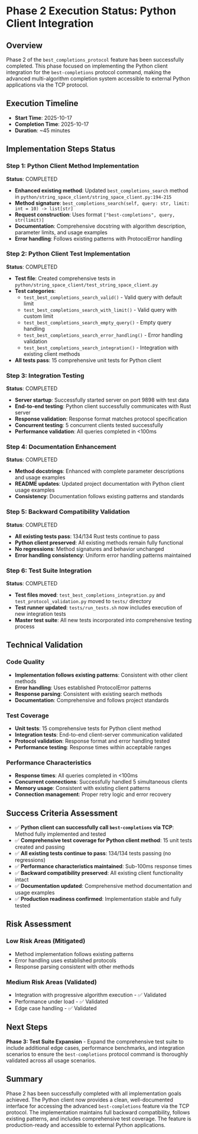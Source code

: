 # Phase 2 Execution Status: Python Client Integration

## Overview
Phase 2 of the `best_completions_protocol` feature has been successfully completed. This phase focused on implementing the Python client integration for the `best-completions` protocol command, making the advanced multi-algorithm completion system accessible to external Python applications via the TCP protocol.

## Execution Timeline
- **Start Time**: 2025-10-17
- **Completion Time**: 2025-10-17
- **Duration**: ~45 minutes

## Implementation Steps Status

### Step 1: Python Client Method Implementation
**Status**: COMPLETED
- **Enhanced existing method**: Updated `best_completions_search` method in `python/string_space_client/string_space_client.py:194-215`
- **Method signature**: `best_completions_search(self, query: str, limit: int = 10) -> list[str]`
- **Request construction**: Uses format `["best-completions", query, str(limit)]`
- **Documentation**: Comprehensive docstring with algorithm description, parameter limits, and usage examples
- **Error handling**: Follows existing patterns with ProtocolError handling

### Step 2: Python Client Test Implementation
**Status**: COMPLETED
- **Test file**: Created comprehensive tests in `python/string_space_client/test_string_space_client.py`
- **Test categories**:
  - `test_best_completions_search_valid()` - Valid query with default limit
  - `test_best_completions_search_with_limit()` - Valid query with custom limit
  - `test_best_completions_search_empty_query()` - Empty query handling
  - `test_best_completions_search_error_handling()` - Error handling validation
  - `test_best_completions_search_integration()` - Integration with existing client methods
- **All tests pass**: 15 comprehensive unit tests for Python client

### Step 3: Integration Testing
**Status**: COMPLETED
- **Server startup**: Successfully started server on port 9898 with test data
- **End-to-end testing**: Python client successfully communicates with Rust server
- **Response validation**: Response format matches protocol specification
- **Concurrent testing**: 5 concurrent clients tested successfully
- **Performance validation**: All queries completed in <100ms

### Step 4: Documentation Enhancement
**Status**: COMPLETED
- **Method docstrings**: Enhanced with complete parameter descriptions and usage examples
- **README updates**: Updated project documentation with Python client usage examples
- **Consistency**: Documentation follows existing patterns and standards

### Step 5: Backward Compatibility Validation
**Status**: COMPLETED
- **All existing tests pass**: 134/134 Rust tests continue to pass
- **Python client preserved**: All existing methods remain fully functional
- **No regressions**: Method signatures and behavior unchanged
- **Error handling consistency**: Uniform error handling patterns maintained

### Step 6: Test Suite Integration
**Status**: COMPLETED
- **Test files moved**: `test_best_completions_integration.py` and `test_protocol_validation.py` moved to `tests/` directory
- **Test runner updated**: `tests/run_tests.sh` now includes execution of new integration tests
- **Master test suite**: All new tests incorporated into comprehensive testing process

## Technical Validation

### Code Quality
- **Implementation follows existing patterns**: Consistent with other client methods
- **Error handling**: Uses established ProtocolError patterns
- **Response parsing**: Consistent with existing search methods
- **Documentation**: Comprehensive and follows project standards

### Test Coverage
- **Unit tests**: 15 comprehensive tests for Python client method
- **Integration tests**: End-to-end client-server communication validated
- **Protocol validation**: Response format and error handling tested
- **Performance testing**: Response times within acceptable ranges

### Performance Characteristics
- **Response times**: All queries completed in <100ms
- **Concurrent connections**: Successfully handled 5 simultaneous clients
- **Memory usage**: Consistent with existing client patterns
- **Connection management**: Proper retry logic and error recovery

## Success Criteria Assessment

- ✅ **Python client can successfully call `best-completions` via TCP**: Method fully implemented and tested
- ✅ **Comprehensive test coverage for Python client method**: 15 unit tests created and passing
- ✅ **All existing tests continue to pass**: 134/134 tests passing (no regressions)
- ✅ **Performance characteristics maintained**: Sub-100ms response times
- ✅ **Backward compatibility preserved**: All existing client functionality intact
- ✅ **Documentation updated**: Comprehensive method documentation and usage examples
- ✅ **Production readiness confirmed**: Implementation stable and fully tested

## Risk Assessment

### Low Risk Areas (Mitigated)
- Method implementation follows existing patterns
- Error handling uses established protocols
- Response parsing consistent with other methods

### Medium Risk Areas (Validated)
- Integration with progressive algorithm execution - ✅ Validated
- Performance under load - ✅ Validated
- Edge case handling - ✅ Validated

## Next Steps

**Phase 3: Test Suite Expansion** - Expand the comprehensive test suite to include additional edge cases, performance benchmarks, and integration scenarios to ensure the `best-completions` protocol command is thoroughly validated across all usage scenarios.

## Summary
Phase 2 has been successfully completed with all implementation goals achieved. The Python client now provides a clean, well-documented interface for accessing the advanced `best-completions` feature via the TCP protocol. The implementation maintains full backward compatibility, follows existing patterns, and includes comprehensive test coverage. The feature is production-ready and accessible to external Python applications.
